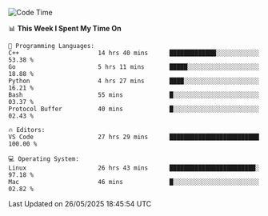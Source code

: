 
<!--START_SECTION:waka-->
![Code Time](http://img.shields.io/badge/Code%20Time-3%2C448%20hrs%201%20min-blue)

📊 **This Week I Spent My Time On** 

```text
💬 Programming Languages: 
C++                      14 hrs 40 mins      █████████████░░░░░░░░░░░░   53.38 % 
Go                       5 hrs 11 mins       █████░░░░░░░░░░░░░░░░░░░░   18.88 % 
Python                   4 hrs 27 mins       ████░░░░░░░░░░░░░░░░░░░░░   16.21 % 
Bash                     55 mins             █░░░░░░░░░░░░░░░░░░░░░░░░   03.37 % 
Protocol Buffer          40 mins             █░░░░░░░░░░░░░░░░░░░░░░░░   02.43 % 

🔥 Editors: 
VS Code                  27 hrs 29 mins      █████████████████████████   100.00 % 

💻 Operating System: 
Linux                    26 hrs 43 mins      ████████████████████████░   97.18 % 
Mac                      46 mins             █░░░░░░░░░░░░░░░░░░░░░░░░   02.82 % 
```


 Last Updated on 26/05/2025 18:45:54 UTC
<!--END_SECTION:waka-->

